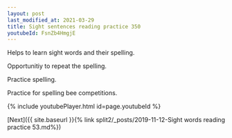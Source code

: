 ```yaml
---
layout: post
last_modified_at: 2021-03-29
title: Sight sentences reading practice 350
youtubeId: FsnZb4HmgjE
---
```

 
 
Helps to learn sight words and their spelling.

Opportunitiy to repeat the spelling. 

Practice spelling. 
 
Practice for spelling bee competitions. 
 
{% include youtubePlayer.html id=page.youtubeId %}
 
 

[Next]({{ site.baseurl }}{% link  split2/_posts/2019-11-12-Sight words reading practice 53.md%})
 
